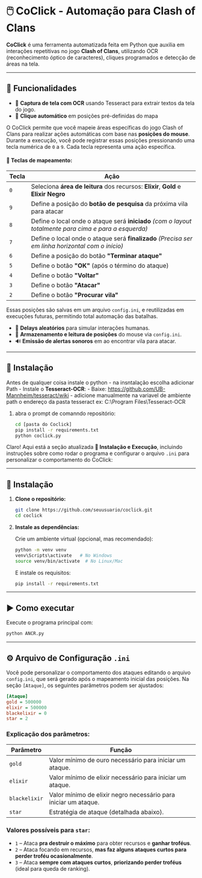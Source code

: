 # 🖱️ CoClick - Automação para Clash of Clans

**CoClick** é uma ferramenta automatizada feita em Python que auxilia em interações repetitivas no jogo **Clash of Clans**, utilizando OCR (reconhecimento óptico de caracteres), cliques programados e detecção de áreas na tela.

---

## 🚀 Funcionalidades

- 📌 **Captura de tela com OCR** usando Tesseract para extrair textos da tela do jogo.
- 🎯 **Clique automático** em posições pré-definidas do mapa

O CoClick permite que você mapeie áreas específicas do jogo Clash of Clans para realizar ações automáticas com base nas **posições do mouse**. Durante a execução, você pode registrar essas posições pressionando uma tecla numérica de `0` a `9`. Cada tecla representa uma ação específica.

#### 📌 Teclas de mapeamento:

| Tecla | Ação                                                                                                         |
| ----- | ------------------------------------------------------------------------------------------------------------ |
| `0`   | Seleciona **área de leitura** dos recursos: **Elixir**, **Gold** e **Elixir Negro**                          |
| `9`   | Define a posição do **botão de pesquisa** da próxima vila para atacar                                        |
| `8`   | Define o local onde o ataque será **iniciado** *(com o layout totalmente para cima e para a esquerda)* |
| `7`   | Define o local onde o ataque será **finalizado** *(Precisa ser em linha horizontal com o início)*            |
| `6`   | Define a posição do botão **"Terminar ataque"**                                                              |
| `5`   | Define o botão **"OK"** (após o término do ataque)                                                           |
| `4`   | Define o botão **"Voltar"**                                                                                  |
| `3`   | Define o botão **"Atacar"**                                                                                  |
| `2`   | Define o botão **"Procurar vila"**                                                                           |

Essas posições são salvas em um arquivo `config.ini`, e reutilizadas em execuções futuras, permitindo total automação das batalhas.

- 🎲 **Delays aleatórios** para simular interações humanas.
- 📝 **Armazenamento e leitura de posições** do mouse via `config.ini`.
- 🔊 **Emissão de alertas sonoros** em ao encontrar vila para atacar.
---

## 🧰 Instalação
  Antes de qualquer coisa instale o python 
    - na insntalação escolha adicionar Path
    - Instale o **Tesseract-OCR**:
    - Baixe: https://github.com/UB-Mannheim/tesseract/wiki
    - adicione manualmente na variavel de ambiente path o endereço da pasta tesseract
ex: C:\Program Files\Tesseract-OCR

1. abra o prompt de comanndo repositório:
   ```bash
   cd [pasta do Coclick]
   pip install -r requirements.txt
   python coclick.py

Claro! Aqui está a seção atualizada **🧰 Instalação e Execução**, incluindo instruções sobre como rodar o programa e configurar o arquivo `.ini` para personalizar o comportamento do CoClick:

---

## 🧰 Instalação

1. **Clone o repositório:**

   ```bash
   git clone https://github.com/seuusuario/coclick.git
   cd coclick
   ```

2. **Instale as dependências:**

   Crie um ambiente virtual (opcional, mas recomendado):

   ```bash
   python -m venv venv
   venv\Scripts\activate   # No Windows
   source venv/bin/activate  # No Linux/Mac
   ```

   E instale os requisitos:

   ```bash
   pip install -r requirements.txt
   ```

---

## ▶️ Como executar

Execute o programa principal com:

```bash
python ANCR.py
```

---

## ⚙️ Arquivo de Configuração `.ini`

Você pode personalizar o comportamento dos ataques editando o arquivo `config.ini`, que será gerado após o mapeamento inicial das posições. Na seção `[Ataque]`, os seguintes parâmetros podem ser ajustados:

```ini
[Ataque]
gold = 500000
elixir = 500000
blackelixir = 0
star = 2
```

### Explicação dos parâmetros:

| Parâmetro     | Função                                                          |
| ------------- | --------------------------------------------------------------- |
| `gold`        | Valor mínimo de ouro necessário para iniciar um ataque.         |
| `elixir`      | Valor mínimo de elixir necessário para iniciar um ataque.       |
| `blackelixir` | Valor mínimo de elixir negro necessário para iniciar um ataque. |
| `star`        | Estratégia de ataque (detalhada abaixo).                        |

### Valores possíveis para `star`:

* `1` – Ataca **pra destruir o máximo** para obter recursos e **ganhar troféus**.
* `2` – Ataca focando em recursos, **mas faz alguns ataques curtos para perder troféu ocasionalmente**.
* `3` – Ataca **sempre com ataques curtos**, **priorizando perder troféus** (ideal para queda de ranking).
